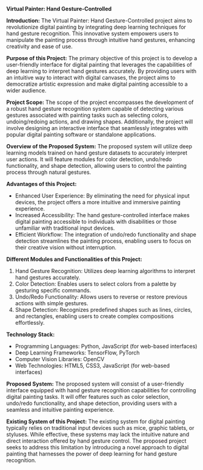 **Virtual Painter: Hand Gesture-Controlled**

**Introduction:**
The Virtual Painter: Hand Gesture-Controlled project aims to revolutionize digital painting by integrating deep learning techniques for hand gesture recognition. This innovative system empowers users to manipulate the painting process through intuitive hand gestures, enhancing creativity and ease of use.

**Purpose of this Project:**
The primary objective of this project is to develop a user-friendly interface for digital painting that leverages the capabilities of deep learning to interpret hand gestures accurately. By providing users with an intuitive way to interact with digital canvases, the project aims to democratize artistic expression and make digital painting accessible to a wider audience.

**Project Scope:**
The scope of the project encompasses the development of a robust hand gesture recognition system capable of detecting various gestures associated with painting tasks such as selecting colors, undoing/redoing actions, and drawing shapes. Additionally, the project will involve designing an interactive interface that seamlessly integrates with popular digital painting software or standalone applications.

**Overview of the Proposed System:**
The proposed system will utilize deep learning models trained on hand gesture datasets to accurately interpret user actions. It will feature modules for color detection, undo/redo functionality, and shape detection, allowing users to control the painting process through natural gestures.

**Advantages of this Project:**
- Enhanced User Experience: By eliminating the need for physical input devices, the project offers a more intuitive and immersive painting experience.
- Increased Accessibility: The hand gesture-controlled interface makes digital painting accessible to individuals with disabilities or those unfamiliar with traditional input devices.
- Efficient Workflow: The integration of undo/redo functionality and shape detection streamlines the painting process, enabling users to focus on their creative vision without interruption.

**Different Modules and Functionalities of this Project:**
1. Hand Gesture Recognition: Utilizes deep learning algorithms to interpret hand gestures accurately.
2. Color Detection: Enables users to select colors from a palette by gesturing specific commands.
3. Undo/Redo Functionality: Allows users to reverse or restore previous actions with simple gestures.
4. Shape Detection: Recognizes predefined shapes such as lines, circles, and rectangles, enabling users to create complex compositions effortlessly.

**Technology Stack:**
- Programming Languages: Python, JavaScript (for web-based interfaces)
- Deep Learning Frameworks: TensorFlow, PyTorch
- Computer Vision Libraries: OpenCV
- Web Technologies: HTML5, CSS3, JavaScript (for web-based interfaces)

**Proposed System:**
The proposed system will consist of a user-friendly interface equipped with hand gesture recognition capabilities for controlling digital painting tasks. It will offer features such as color selection, undo/redo functionality, and shape detection, providing users with a seamless and intuitive painting experience.

**Existing System of this Project:**
The existing system for digital painting typically relies on traditional input devices such as mice, graphic tablets, or styluses. While effective, these systems may lack the intuitive nature and direct interaction offered by hand gesture control. The proposed project seeks to address this limitation by introducing a novel approach to digital painting that harnesses the power of deep learning for hand gesture recognition.
